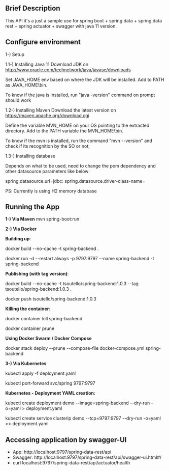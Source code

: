 ## Brief Description

This API it's a just a sample use for spring boot + spring data + spring data rest + spring actuator + swagger with java 11 version.

## Configure environment
1-) Setup

1.1-) Installing Java 11
Download JDK on http://www.oracle.com/technetwork/java/javase/downloads

Set JAVA_HOME env based on where the JDK will be installed. Add to PATH as JAVA_HOME\bin. 

To know if the java is installed, run "java -version" command on prompt should work 

1.2-) Installing Maven
Download the latest version on https://maven.apache.org/download.cgi

Define the variable MVN_HOME on your OS pointing to the extracted directory. Add to the PATH variable the MVN_HOME\bin.

To know if the mvn is installed, run the command "mvn --version" and check if its recognition by the SO or not;

1.3-) Installing database

Depends on what to be used, need to change the pom dependency and other datasource parameters like below:

spring.datasource.url=jdbc:
spring.datasource.driver-class-name=

PS: Currently is using H2 memory database

## Running the App

**1-) Via Maven**
mvn spring-boot:run

**2-) Via Docker**

**Building up**:

docker build --no-cache -t spring-backend .

docker run -d --restart always -p 9797:9797 --name spring-backend -t spring-backend

**Publishing (with tag version)**:

docker build --no-cache -t tsoutello/spring-backend:1.0.3 --tag tsoutello/spring-backend:1.0.3 .

docker push tsoutello/spring-backend:1.0.3

**Killing the container**:

docker container kill spring-backend

docker container prune

**Using Docker Swarm / Docker Compose**

docker stack deploy --prune --compose-file docker-compose.yml spring-backend

**3-) Via Kubernetes**

kubectl apply -f deployment.yaml

kubectl port-forward svc/spring 9797:9797


**Kubernetes - Deployment YAML creation:**

kubectl create deployment demo --image=spring-backend --dry-run -o=yaml > deployment.yaml 

kubectl create service clusterip demo --tcp=9797:9797 --dry-run -o=yaml >> deployment.yaml


## Accessing application by swagger-UI

- App: http://localhost:9797/spring-data-rest/api  
- Swagger: http://localhost:9797/spring-data-rest/api/swagger-ui.html#/
- curl localhost:9797/spring-data-rest/api/actuator/health